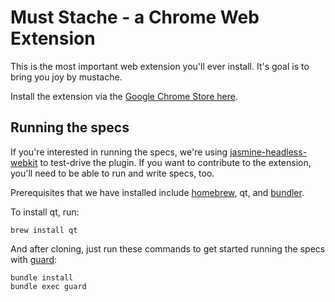 # Must Stache - a Chrome Web Extension

This is the most important web extension you'll ever install. It's goal is to bring you joy by mustache.

Install the extension via the [Google Chrome Store here](https://chrome.google.com/webstore/detail/gnmngbknombiopoggilgiebonllnndhp).

## Running the specs

If you're interested in running the specs, we're using [jasmine-headless-webkit](http://johnbintz.github.com/jasmine-headless-webkit/) to test-drive the plugin. If you want to contribute to the extension, you'll need to be able to run and write specs, too.

Prerequisites that we have installed include [homebrew](https://github.com/mxcl/homebrew), qt, and [bundler](http://gembundler.com/).

To install qt, run:

    brew install qt

And after cloning, just run these commands to get started running the specs with [guard](https://github.com/guard/guard):

    bundle install
    bundle exec guard